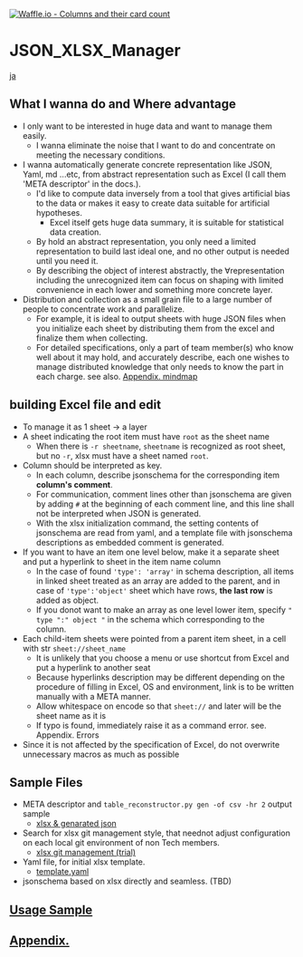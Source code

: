 [![Waffle.io - Columns and their card count](https://badge.waffle.io/setminami/TableReconstructor.png?columns=all)](https://waffle.io/setminami/TableReconstructor?utm_source=badge)

# JSON_XLSX_Manager
[ja](./README_ja.md)

## What I wanna do and Where advantage
  - I only want to be interested in huge data and want to manage them easily.
    - I wanna eliminate the noise that I want to do and concentrate on meeting the necessary conditions.
  - I wanna automatically generate concrete representation like JSON, Yaml, md ...etc, from abstract representation such as Excel (I call them 'META descriptor' in the docs.).
    - I'd like to compute data inversely from a tool that gives artificial bias to the data or makes it easy to create data suitable for artificial hypotheses.
      - Excel itself gets huge data summary, it is suitable for statistical data creation.
    - By hold an abstract representation, you only need a limited representation to build last ideal one, and no other output is needed until you need it.
    - By describing the object of interest abstractly, the ∀representation including the unrecognized item can focus on shaping with limited convenience in each lower and something more concrete layer.
  - Distribution and collection as a small grain file to a large number of people to concentrate work and parallelize.
    - For example, it is ideal to output sheets with huge JSON files when you initialize each sheet by distributing them from the excel and finalize them when collecting.
    - For detailed specifications, only a part of team member(s) who know well about it may hold, and accurately describe, each one wishes to manage distributed knowledge that only needs to know the part in each charge.
see also. [Appendix. mindmap](./Appendixies.md)

## building Excel file and edit
  - To manage it as 1 sheet → a layer
  - A sheet indicating the root item must have `root` as the sheet name
    - When there is `-r sheetname`, `sheetname` is recognized as root sheet, but no `-r`, xlsx must have a sheet named `root`.
  - Column should be interpreted as key.
    - In each column, describe jsonschema for the corresponding item **column's comment**.
    - For communication, comment lines other than jsonschema are given by adding `#` at the beginning of each comment line, and this line shall not be interpreted when JSON is generated.
    - With the xlsx initialization command, the setting contents of jsonschema are read from yaml, and a template file with jsonschema descriptions as embedded comment is generated.
  - If you want to have an item one level below, make it a separate sheet and put a hyperlink to sheet in the item name column
    - In the case of found `'type': 'array'` in schema description, all items in linked sheet treated as an array are added to the parent, and in case of `'type':'object'` sheet which have rows, **the last row** is added as object.
    - If you donot want to make an array as one level lower item, specify `" type ":" object "` in the schema which corresponding to the column.
  - Each child-item sheets were pointed from a parent item sheet, in a cell with str `sheet://sheet_name`
    - It is unlikely that you choose a menu or use shortcut from Excel and put a hyperlink to another seat
    - Because hyperlinks description may be different depending on the procedure of filling in Excel, OS and environment, link is to be written manually with a META manner.
    - Allow whitespace on encode so that `sheet://` and later will be the sheet name as it is
    - If typo is found, immediately raise it as a command error. see. Appendix. Errors
  - Since it is not affected by the specification of Excel, do not overwrite unnecessary macros as much as possible

## Sample Files
  - META descriptor and `table_reconstructor.py gen -of csv -hr 2` output sample
    - [xlsx & genarated json](https://github.com/setminami/TableReconstructor/tree/master/Samples)
  - Search for xlsx git management style, that neednot adjust configuration on each local git environment of non Tech members.
    - [xlsx git management (trial)](https://github.com/setminami/TableReconstructor/tree/master/output/cheatsheet.xlsx)
  - Yaml file, for initial xlsx template.
    - [template.yaml](https://github.com/setminami/TableReconstructor/blob/master/template.yaml)
  - jsonschema based on xlsx directly and seamless. (TBD)

## [Usage Sample](./Usage_Samples.md)
## [Appendix.](./Appendixies.md)
